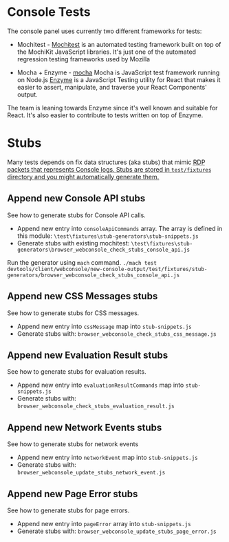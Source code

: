 # Console Tests
The console panel uses currently two different frameworks for tests:

* Mochitest - [Mochitest](https://developer.mozilla.org/en-US/docs/Mozilla/Projects/Mochitest) is an automated testing framework built on top of the MochiKit JavaScript libraries. It's just one of the automated regression testing frameworks used by Mozilla

* Mocha + Enzyme - [mocha](https://mochajs.org/) Mocha is JavaScript test framework running on Node.js
[Enzyme](http://airbnb.io/enzyme/) is a JavaScript Testing utility for React that makes it easier to assert, manipulate, and traverse your React Components' output.

The team is leaning towards Enzyme since it's well known and suitable for React.
It's also easier to contribute to tests written on top of Enzyme.

# Stubs
Many tests depends on fix data structures (aka stubs) that mimic
<abbr title="Remote Debugging Protocol">RDP<abbr> packets that represents Console logs.
Stubs are stored in `test/fixtures` directory and you might automatically generate them.

## Append new Console API stubs
See how to generate stubs for Console API calls.

* Append new entry into `consoleApiCommands` array. The array is defined in this module:
`\test\fixtures\stub-generators\stub-snippets.js`
* Generate stubs with existing mochitest:
`\test\fixtures\stub-generators\browser_webconsole_check_stubs_console_api.js`

Run the generator using `mach` command.
`./mach test devtools/client/webconsole/new-console-output/test/fixtures/stub-generators/browser_webconsole_check_stubs_console_api.js`

## Append new CSS Messages stubs
See how to generate stubs for CSS messages.

* Append new entry into `cssMessage` map into `stub-snippets.js`
* Generate stubs with: `browser_webconsole_check_stubs_css_message.js`

## Append new Evaluation Result stubs
See how to generate stubs for evaluation results.

* Append new entry into `evaluationResultCommands` map into `stub-snippets.js`
* Generate stubs with: `browser_webconsole_check_stubs_evaluation_result.js`

## Append new Network Events stubs
See how to generate stubs for network events

* Append new entry into `networkEvent` map into `stub-snippets.js`
* Generate stubs with: `browser_webconsole_update_stubs_network_event.js`

## Append new Page Error stubs
See how to generate stubs for page errors.

* Append new entry into `pageError` array into `stub-snippets.js`
* Generate stubs with: `browser_webconsole_update_stubs_page_error.js`
